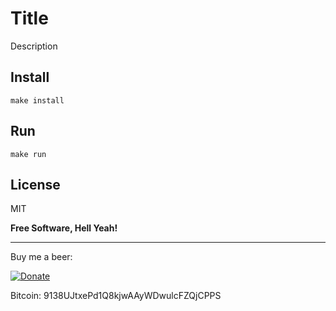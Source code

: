 Title
===

Description

Install
---

`make install`

Run
---

`make run`

License
---

MIT

**Free Software, Hell Yeah!**

---

Buy me a beer:

[![Donate](https://img.shields.io/badge/Donate-PayPal-green.svg)](https://www.paypal.com)

Bitcoin: 9138UJtxePd1Q8kjwAAyWDwulcFZQjCPPS
